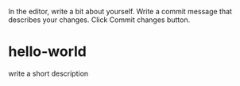 In the editor, write a bit about yourself.
Write a commit message that describes your changes.
Click Commit changes button.
# hello-world
write a short description
